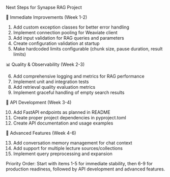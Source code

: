 Next Steps for Synapse RAG Project

  🔧 Immediate Improvements (Week 1-2)

  1. Add custom exception classes for better error handling
  2. Implement connection pooling for Weaviate client
  3. Add input validation for RAG queries and parameters
  4. Create configuration validation at startup
  5. Make hardcoded limits configurable (chunk size, pause duration, result limits)

  📊 Quality & Observability (Week 2-3)

  6. Add comprehensive logging and metrics for RAG performance
  7. Implement unit and integration tests
  8. Add retrieval quality evaluation metrics
  9. Implement graceful handling of empty search results

  🚀 API Development (Week 3-4)

  10. Add FastAPI endpoints as planned in README
  11. Create proper project dependencies in pyproject.toml
  12. Create API documentation and usage examples

  🎯 Advanced Features (Week 4-6)

  13. Add conversation memory management for chat context
  14. Add support for multiple lecture sources/collections
  15. Implement query preprocessing and expansion

  Priority Order: Start with items 1-5 for immediate stability, then 6-9 for production readiness, followed by API development and advanced features.
